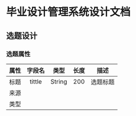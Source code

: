 # 毕业设计管理系统设计文档

## 选题设计

### 选题属性
    
| 属性 | 字段名 | 类型 |长度| 描述|
| :---: | :---: | :---: |:---: | :---: |
| 标题    |  tittle | String | 200 | 选题标题 |
| 来源   |    | |  
|类型|
